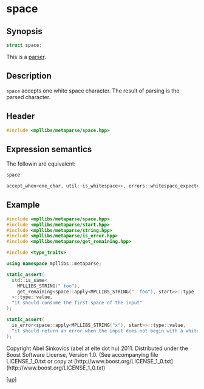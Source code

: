 # space

## Synopsis

```cpp
struct space;
```

This is a [parser](parser.html).

## Description

`space` accepts one white space character. The result of parsing is the parsed
character.

## Header

```cpp
#include <mpllibs/metaparse/space.hpp>
```

## Expression semantics

The followin are equivalent:

```cpp
space

accept_when<one_char, util::is_whitespace<>, errors::whitespace_expected>
```

## Example

```cpp
#include <mpllibs/metaparse/space.hpp>
#include <mpllibs/metaparse/start.hpp>
#include <mpllibs/metaparse/string.hpp>
#include <mpllibs/metaparse/is_error.hpp>
#include <mpllibs/metaparse/get_remaining.hpp>

#include <type_traits>

using namespace mpllibs::metaparse;

static_assert(
  std::is_same<
    MPLLIBS_STRING(" foo"),
    get_remaining<space::apply<MPLLIBS_STRING("  foo"), start>>::type
  >::type::value,
  "it should consume the first space of the input"
);

static_assert(
  is_error<space::apply<MPLLIBS_STRING("x"), start>>::type::value,
  "it should return an error when the input does not begin with a whitespace"
);
```

<p class="copyright">
Copyright Abel Sinkovics (abel at elte dot hu) 2011.
Distributed under the Boost Software License, Version 1.0.
(See accompanying file LICENSE_1_0.txt or copy at
[http://www.boost.org/LICENSE_1_0.txt](http://www.boost.org/LICENSE_1_0.txt)
</p>

[[up]](reference.html)


